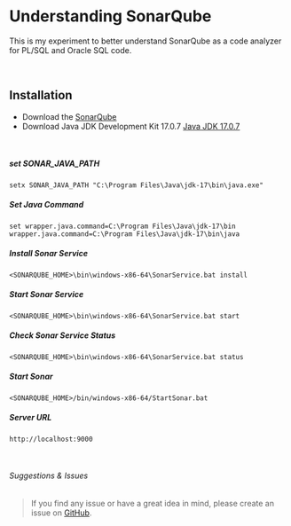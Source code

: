 # Understanding SonarQube
This is my experiment to better understand SonarQube as a code analyzer for PL/SQL and Oracle SQL code.

<br>

## Installation
- Download the <a href="https://www.sonarsource.com/products/sonarqube/downloads">SonarQube</a>
- Download Java JDK Development Kit 17.0.7 <a href="https://www.oracle.com/java/technologies/downloads/#java17">Java JDK 17.0.7</a>

<br>

##### set SONAR_JAVA_PATH 
```shell
setx SONAR_JAVA_PATH "C:\Program Files\Java\jdk-17\bin\java.exe"
```

##### Set Java Command 
```shell
set wrapper.java.command=C:\Program Files\Java\jdk-17\bin wrapper.java.command=C:\Program Files\Java\jdk-17\bin\java
```

##### Install Sonar Service
```shell
<SONARQUBE_HOME>\bin\windows-x86-64\SonarService.bat install
```

##### Start Sonar Service
```shell
<SONARQUBE_HOME>\bin\windows-x86-64\SonarService.bat start
```

##### Check Sonar Service Status
```shell
<SONARQUBE_HOME>\bin\windows-x86-64\SonarService.bat status
```

##### Start Sonar
```shell
<SONARQUBE_HOME>/bin/windows-x86-64/StartSonar.bat
```

##### Server URL
```shell
http://localhost:9000
```


<br>
  
###### Suggestions & Issues
> If you find any issue or have a great idea in mind, please create an issue on <a href="https://github.com/demasy/Understanding-SonarQube/issues">GitHub</a>.

